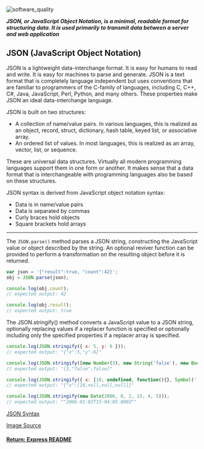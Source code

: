 ![software_quality](http://dselva.co.in/blog/wp-content/uploads/2017/09/what-is-a-json-file.jpg)

___JSON, or JavaScript Object Notation, is a minimal, readable format for structuring data. It is used primarily to transmit data between a server and web application___

## JSON (JavaScript Object Notation)
JSON is a lightweight data-interchange format. It is easy for humans to read and write. It is easy for machines to parse and generate. JSON is a text format that is completely language independent but uses conventions that are familiar to programmers of the C-family of languages, including C, C++, C#, Java, JavaScript, Perl, Python, and many others. These properties make JSON an ideal data-interchange language.

JSON is built on two structures:
- A collection of name/value pairs. In various languages, this is realized as an object, record, struct, dictionary, hash table, keyed list, or associative array.
- An ordered list of values. In most languages, this is realized as an array, vector, list, or sequence.

These are universal data structures. Virtually all modern programming languages support them in one form or another. It makes sense that a data format that is interchangeable with programming languages also be based on these structures.

JSON syntax is derived from JavaScript object notation syntax:
- Data is in name/value pairs
- Data is separated by commas
- Curly braces hold objects
- Square brackets hold arrays

---

The `JSON.parse()` method parses a JSON string, constructing the JavaScript value or object described by the string. An optional reviver function can be provided to perform a transformation on the resulting object before it is returned.
```js
var json = '{"result":true, "count":42}';
obj = JSON.parse(json);

console.log(obj.count);
// expected output: 42

console.log(obj.result);
// expected output: true
```

The JSON.stringify() method converts a JavaScript value to a JSON string, optionally replacing values if a replacer function is specified or optionally including only the specified properties if a replacer array is specified.
```js
console.log(JSON.stringify({ x: 5, y: 6 }));
// expected output: "{"x":5,"y":6}"

console.log(JSON.stringify([new Number(3), new String('false'), new Boolean(false)]));
// expected output: "[3,"false",false]"

console.log(JSON.stringify({ x: [10, undefined, function(){}, Symbol('')] }));
// expected output: "{"x":[10,null,null,null]}"

console.log(JSON.stringify(new Date(2006, 0, 2, 15, 4, 5)));
// expected output: ""2006-01-02T15:04:05.000Z""
```

[JSON Syntax](https://www.w3schools.com/js/js_json_syntax.asp)

[Image Source](http://dselva.co.in/blog/what-is-a-json-file/)

#### [Return: Express README](../../README.md)
